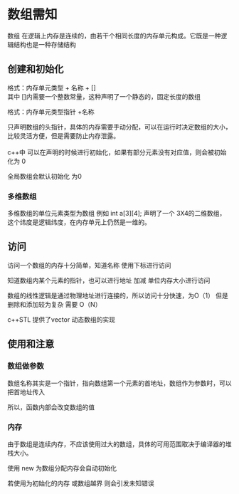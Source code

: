 # 数组需知

数组 在逻辑上内存是连续的，由若干个相同长度的内存单元构成。它既是一种逻辑结构也是一种存储结构

## 创建和初始化

格式：内存单元类型 + 名称 + []<br>其中 []内需要一个整数常量，这种声明了一个静态的，固定长度的数组<br>

格式：内存单元类型指针 +名称 <br>

只声明数组的头指针，具体的内存需要手动分配，可以在运行时决定数组的大小，比较灵活方便，但是需要防止内存泄露。<br>
<br>
c++中 可以在声明的时候进行初始化，如果有部分元素没有对应值，则会被初始化为 0

全局数组会默认初始化 为0

### 多维数组
多维数组的单位元素类型为数组
例如 int a[3][4]; 声明了一个 3X4的二维数组，这个纬度是逻辑纬度，在内存单元上仍然是一维的。
## 访问
访问一个数组的内存十分简单，知道名称 使用下标进行访问 <br>

知道数组内某个元素的指针，也可以进行地址 加减 单位内存大小进行访问<br>

数组的线性逻辑是通过物理地址进行连接的，所以访问十分快速，为O（1）
但是删除和添加较为复杂 需要 O（N）

c++STL 提供了vector 动态数组的实现

## 使用和注意

### 数组做参数
数组名称其实是一个指针，指向数组第一个元素的首地址，数组作为参数时，可以把首地址传入<br>

所以，函数内部会改变数组的值
### 内存

由于数组是连续内存，不应该使用过大的数组，具体的可用范围取决于编译器的堆栈大小。<br>

使用 new 为数组分配内存会自动初始化<br>

若使用为初始化的内存 或数组越界 则会引发未知错误
